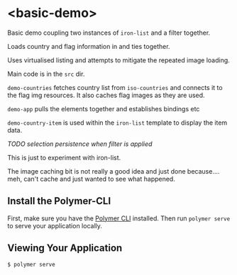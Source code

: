 # \<basic-demo\>

Basic demo coupling two instances of `iron-list` and a filter together.

Loads country and flag information in and ties together.

Uses virtualised listing and attempts to mitigate the repeated image loading.

Main code is in the `src` dir.

`demo-countries` fetches country list from `iso-countries` and connects it to the flag img resources. It also caches flag images as they are used.

`demo-app` pulls the elements together and establishes bindings etc

`demo-country-item` is used within the `iron-list` template to display the item data.

*TODO selection persistence when filter is applied*

This is just to experiment with iron-list.

The image caching bit is not really a good idea and just done because.... meh, can't cache and just wanted to see what happened.

## Install the Polymer-CLI

First, make sure you have the [Polymer CLI](https://www.npmjs.com/package/polymer-cli) installed. Then run `polymer serve` to serve your application locally.

## Viewing Your Application

```
$ polymer serve
```

